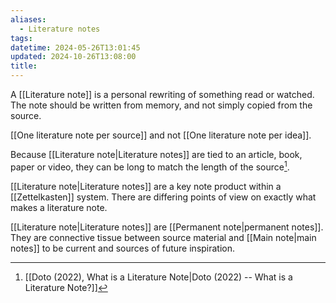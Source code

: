 ```yaml
---
aliases:
  - Literature notes
tags: 
datetime: 2024-05-26T13:01:45
updated: 2024-10-26T13:08:00
title:
---
```

A [[Literature note]] is a personal rewriting of something read or watched. The note should be written from memory, and not simply copied from the source.

[[One literature note per source]] and not [[One literature note per idea]].

Because [[Literature note|Literature notes]] are tied to an article, book, paper or video, they can be long to match the length of the source[^1].

[[Literature note|Literature notes]] are a key note product within a [[Zettelkasten]] system. There are differing points of view on exactly what makes a literature note. 

[[Literature note|Literature notes]] are [[Permanent note|permanent notes]]. They are connective tissue between source material and [[Main note|main notes]] to be current and sources of future inspiration. 

[^1]: [[Doto (2022), What is a Literature Note|Doto (2022) -- What is a Literature Note?]]